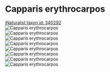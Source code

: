 
Capparis erythrocarpos
======================
  
[iNaturalist taxon id: 340292](https://www.inaturalist.org/taxa/340292)  
![Capparis erythrocarpos](https://inaturalist-open-data.s3.amazonaws.com/photos/28221225/medium.jpeg)  
![Capparis erythrocarpos](https://inaturalist-open-data.s3.amazonaws.com/photos/28221229/medium.jpeg)  
![Capparis erythrocarpos](https://inaturalist-open-data.s3.amazonaws.com/photos/28195128/medium.jpeg)  
![Capparis erythrocarpos](https://inaturalist-open-data.s3.amazonaws.com/photos/28195129/medium.jpeg)  
![Capparis erythrocarpos](https://inaturalist-open-data.s3.amazonaws.com/photos/28221225/medium.jpeg)  
![Capparis erythrocarpos](https://inaturalist-open-data.s3.amazonaws.com/photos/28221229/medium.jpeg)  
![Capparis erythrocarpos](https://inaturalist-open-data.s3.amazonaws.com/photos/28195128/medium.jpeg)  
![Capparis erythrocarpos](https://inaturalist-open-data.s3.amazonaws.com/photos/28195129/medium.jpeg)